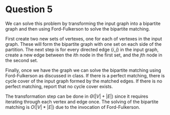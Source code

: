 # Question 5


We can solve this problem by transforming the input graph into a bipartite graph
and then using Ford-Fulkerson to solve the bipartite matching.

First create two new sets of vertexes, one for each of vertexes in the input
graph. These will form the bipartite graph with one set on each side of the
partition. The next step is for every directed edge $\{i, j\}$ in the input
graph, create a new edge between the $i$th node in the first set, and the $j$th
node in the second set.

Finally, once we have the graph we can solve the bipartite matching using
Ford-Fulkerson as discussed in class. If there is a perfect matching, there is
cycle cover of the input graph formed by the matched edges. If there is no
perfect matching, report that no cycle cover exists.

The transformation step can be done in $\Theta(|V|+|E|)$ since it requires iterating
through each vertex and edge once. The solving of the bipartite matching is
$O(|V|*|E|)$ due to the invocation of Ford-Fulkerson.
